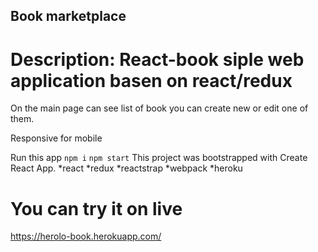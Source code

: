 ## Book marketplace
# Description: React-book siple web application basen on react/redux
On the main page can see list of book you can create new or edit one of them.

Responsive for mobile

Run this app
`npm i`
`npm start` 
This project was bootstrapped with Create React App.
*react
*redux
*reactstrap
*webpack
*heroku
# You can try it on live
https://herolo-book.herokuapp.com/
